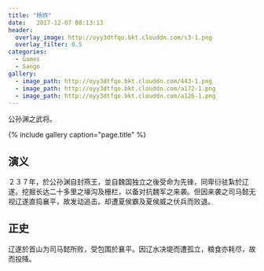 ```yaml
---
title: "杨祚"
date:   2017-12-07 08:13:13
header:
  overlay_image: http://oyy3dtfqo.bkt.clouddn.com/s3-1.png
  overlay_filter: 0.5
categories:
  - Games
  - Sango
gallery:
  - image_path: http://oyy3dtfqo.bkt.clouddn.com/443-1.png
  - image_path: http://oyy3dtfqo.bkt.clouddn.com/a172-1.png
  - image_path: http://oyy3dtfqo.bkt.clouddn.com/a126-1.png
---
```


公孙渊之武将。

{% include gallery caption="page.title" %}

## 演义

２３７年，於公孙渊自封燕王，並自魏国独立之後受命为先锋，同卑衍驻紮於辽遂。挖掘长达二十多里之壕沟及栅栏，以备对抗魏军之来袭。但因来袭之司马懿无视辽遂直捣襄平，故发动追击。却遭夏侯霸及夏侯威之伏兵而败退。

## 正史

辽遂於首山为司马懿所败，受包围於襄平。因辽水决堤而遭孤立，粮食亦耗尽，故而投降。